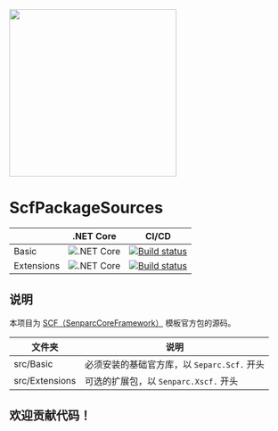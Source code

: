 <img src="https://weixin.senparc.com/images/SCF/logo.png" width="300" />

# ScfPackageSources

|              |    .NET Core    |     CI/CD
|--------------|-----------------|---------------
|  Basic       | ![.NET Core](https://github.com/SenparcCoreFramework/ScfPackageSources/workflows/.NET%20Core/badge.svg)  |  [![Build status](https://mysenparc.visualstudio.com/SenparcCoreFramework/_apis/build/status/SenparcCoreFramework-ASP.NET%20Core-CI)](https://mysenparc.visualstudio.com/SenparcCoreFramework/_build/latest?definitionId=41)
|  Extensions  | ![.NET Core](https://github.com/SenparcCoreFramework/ScfPackageSources/workflows/.NET%20Core/badge.svg)  |  [![Build status](https://mysenparc.visualstudio.com/SenparcCoreFramework/_apis/build/status/SenparcCoreFramework-ASP.NET%20Core-CI)](https://mysenparc.visualstudio.com/SenparcCoreFramework/_build/latest?definitionId=41)


## 说明
本项目为 [SCF（SenparcCoreFramework）](https://github.com/SenparcCoreFramework/SCF) 模板官方包的源码。


|    文件夹     |    说明         |
|--------------|-----------------|
|  src/Basic       |  必须安装的基础官方库，以 `Separc.Scf.` 开头
|  src/Extensions  |  可选的扩展包，以 `Senparc.Xscf.` 开头

## 欢迎贡献代码！
